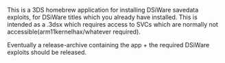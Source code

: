 This is a 3DS homebrew application for installing DSiWare savedata exploits, for DSiWare titles which you already have installed. This is intended as a .3dsx which requires access to SVCs which are normally not accessible(arm11kernelhax/whatever required).

Eventually a release-archive containing the app + the required DSiWare exploits should be released.

